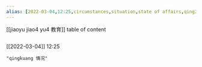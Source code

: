 ```yaml
---
alias: [2022-03-04,12:25,circumstances,situation,state of affairs,qing2 kuang4,cnw]
---
```

[[jiaoyu jiao4 yu4 教育]]
table of content
```toc
```

[[2022-03-04]] 12:25

```query
"qingkuang 情况"
```